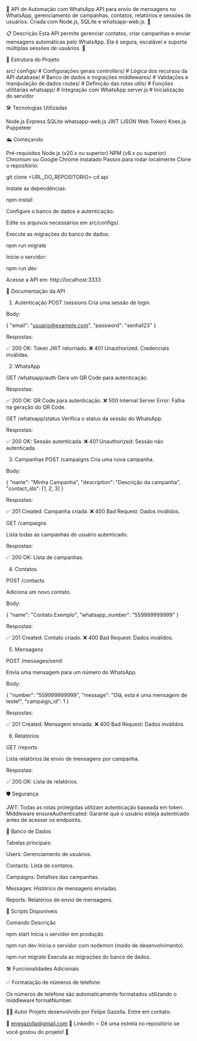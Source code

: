 🚀 API de Automação com WhatsApp
API para envio de mensagens no WhatsApp, gerenciamento de campanhas, contatos, relatórios e sessões de usuários. Criada com Node.js, SQLite e whatsapp-web.js. 🌟

📋 Descrição
Esta API permite gerenciar contatos, criar campanhas e enviar mensagens automáticas pelo WhatsApp. Ela é segura, escalável e suporta múltiplas sessões de usuários. 🚀

📂 Estrutura do Projeto

src/
configs/                  # Configurações gerais
controllers/              # Lógica dos recursos da API
database/                 # Banco de dados e migrações
middlewares/              # Validações e manipulação de dados
routes/                   # Definição das rotas
utils/                    # Funções utilitárias
whatsapp/                 # Integração com WhatsApp
server.js                 # Inicialização do servidor

🛠️ Tecnologias Utilizadas

Node.js
Express
SQLite
whatsapp-web.js
JWT (JSON Web Token)
Knex.js
Puppeteer

🛳️ Começando

Pré-requisitos
Node.js (v20.x ou superior)
NPM (v8.x ou superior)
Chromium ou Google Chrome instalado
Passos para rodar localmente
Clone o repositório:

git clone <URL_DO_REPOSITORIO>
cd api

Instale as dependências:

npm install

Configure o banco de dados e autenticação:

Edite os arquivos necessários em src/configs/.

Execute as migrações do banco de dados:

npm run migrate

Inicie o servidor:

npm run dev

Acesse a API em: http://localhost:3333

📜 Documentação da API

1. Autenticação
POST /sessions
Cria uma sessão de login.

Body:

{
  "email": "usuario@example.com",
  "password": "senha123"
}

Respostas:

✅ 200 OK: Token JWT retornado.
❌ 401 Unauthorized: Credenciais inválidas.

2. WhatsApp
   
GET /whatsapp/auth
Gera um QR Code para autenticação.

Respostas:

✅ 200 OK: QR Code para autenticação.
❌ 500 Internal Server Error: Falha na geração do QR Code.

GET /whatsapp/status
Verifica o status da sessão do WhatsApp.

Respostas:

✅ 200 OK: Sessão autenticada.
❌ 401 Unauthorized: Sessão não autenticada.

3. Campanhas
POST /campaigns
Cria uma nova campanha.

Body:

{
  "name": "Minha Campanha",
  "description": "Descrição da campanha",
  "contact_ids": [1, 2, 3]
}

Respostas:

✅ 201 Created: Campanha criada.
❌ 400 Bad Request: Dados inválidos.

GET /campaigns

Lista todas as campanhas do usuário autenticado.

Respostas:

✅ 200 OK: Lista de campanhas.

4. Contatos
   
POST /contacts

Adiciona um novo contato.

Body:

{
  "name": "Contato Exemplo",
  "whatsapp_number": "559999999999"
}

Respostas:

✅ 201 Created: Contato criado.
❌ 400 Bad Request: Dados inválidos.

5. Mensagens
   
POST /messages/send

Envia uma mensagem para um número do WhatsApp.

Body:

{
  "number": "559999999999",
  "message": "Olá, esta é uma mensagem de teste!",
  "campaign_id": 1
}

Respostas:

✅ 201 Created: Mensagem enviada.
❌ 400 Bad Request: Dados inválidos.

6. Relatórios

GET /reports

Lista relatórios de envio de mensagens por campanha.

Respostas:

✅ 200 OK: Lista de relatórios.

🛡️ Segurança

JWT: Todas as rotas protegidas utilizam autenticação baseada em token.
Middleware ensureAuthenticated: Garante que o usuário esteja autenticado antes de acessar os endpoints.

📂 Banco de Dados

Tabelas principais:

Users: Gerenciamento de usuários.

Contacts: Lista de contatos.

Campaigns: Detalhes das campanhas.

Messages: Histórico de mensagens enviadas.

Reports: Relatórios de envio de mensagens.

🔧 Scripts Disponíveis

Comando	Descrição

npm start	Inicia o servidor em produção.

npm run dev	Inicia o servidor com nodemon (modo de desenvolvimento).

npm run migrate	Executa as migrações do banco de dados.

🛠️ Funcionalidades Adicionais

✅ Formatação de números de telefone

Os números de telefone são automaticamente formatados utilizando o middleware formatNumber.

👨‍💻 Autor
Projeto desenvolvido por Felipe Gazolla.
Entre em contato:

📧 enggazolla@gmail.com
💼 LinkedIn
⭐️ Dê uma estrela no repositório se você gostou do projeto! 🌟
